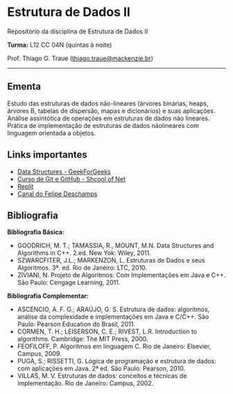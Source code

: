 # Estrutura de Dados II


Repositório da disciplina de Estrutura de Dados II

**Turma:** L12 CC 04N (quintas à noite)

Prof. Thiago G. Traue (thiago.traue@mackenzie.br)

***


## Ementa

Estudo das estruturas de dados não-lineares (árvores binárias, heaps, árvores B, tabelas de
dispersão, mapas e dicionários) e suas aplicações. Análise assintótica de operações em
estruturas de dados não lineares. Prática de implementação de estruturas de dados nãolineares
com linguagem orientada a objetos.


## Links importantes

- [Data Structures - GeekForGeeks](https://www.geeksforgeeks.org/data-structures/)
- [Curso de Git e GitHub - Shcool of Net](https://www.schoolofnet.com/curso/git/controle-de-versao/git-e-github/)
- [Replit](https://replit.com/)
- [Canal do Felipe Deschamps](https://www.youtube.com/@FilipeDeschamps)


## Bibliografia

**Bibliografia Básica:**
 - GOODRICH, M. T.; TAMASSIA, R., MOUNT, M.N. Data Structures and Algorithms in C++. 2.ed. New Yok: Wiley, 2011.
 - SZWARCFITER, J.L.; MARKENZON, L. Estruturas de Dados e seus Algoritmos. 3ª. ed. Rio de Janeiro: LTC, 2010.
 - ZIVIANI, N. Projeto de Algoritmos: Com Implementações em Java e C++. São Paulo: Cengage Learning, 2011.


**Bibliografia Complementar:**
 - ASCENCIO, A. F. G.; ARAÚJO, G. S. Estrutura de dados: algoritmos, análise da complexidade e implementações em Java e C/C++. São Paulo: Pearson Education do
Brasil, 2011.
 - CORMEN, T. H.; LEISERSON, C. E.; RIVEST, L.R. Introduction to algorithms. Cambridge: The MIT Press, 2000.
 - FEOFILOFF, P. Algoritmos em linguagem C. Rio de Janeiro: Elsevier, Campus, 2009.
 - PUGA, S.; RISSETTI, G. Lógica de programação e estrutura de dados: com aplicações em Java. 2ª ed. São Paulo: Pearson, 2010.
 - VILLAS, M. V. Estruturas de dados: conceitos e técnicas de implementação. Rio de Janeiro: Campus, 2002.
